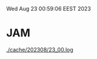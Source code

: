 Wed Aug 23 00:59:06 EEST 2023
# JAM
<a href='./cache/202308/23_00.log'>./cache/202308/23_00.log</a>
